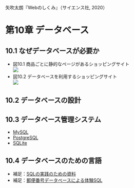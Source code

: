 矢吹太朗『Webのしくみ』（サイエンス社, 2020）

# 第10章 データベース

## 10.1 なぜデータベースが必要か

- 図10.1 商品ごとに静的なページがあるショッピングサイト<br>![](figures/10-1.svg)
- 図10.2 データベースを利用するショッピングサイト<br>![](figures/10-2.svg)

## 10.2 データベースの設計

## 10.3 データベース管理システム

- [MySQL](https://www.mysql.com/jp/)
- [PostgreSQL](https://www.postgresql.org)
- [SQLite](https://www.sqlite.org)

## 10.4 データベースのための言語

- 補足：[SQLの実践のための資料](10.4/sql.ipynb)
- 補足：[郵便番号データベースによる体験SQL](10.4/zip.ipynb)
